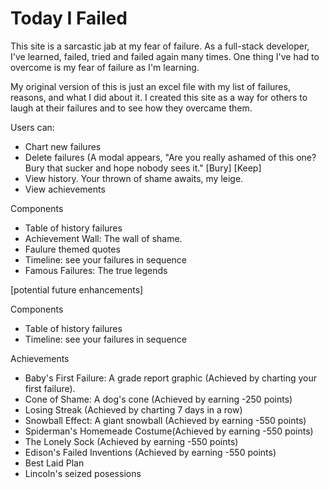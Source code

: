 # Today I Failed

<p>This site is a sarcastic jab at my fear of failure. As a full-stack developer, I've learned, failed, tried and failed again many times. One thing I've had to overcome is my fear of failure as I'm learning. </p>

<p>My original version of this is just an excel file with my list of failures, reasons, and what I did about it. I created this site as a way for others to laugh at their failures and to see how they overcame them.</p>

<p>Users can:</p>
<ul>
  <li>Chart new failures</li>
  <li>Delete failures (A modal appears, "Are you really ashamed of this one? Bury that sucker and hope nobody sees it." [Bury] [Keep]</li>
  <li>View history. Your thrown of shame awaits, my leige.</li>
  <li>View achievements</li>
</ul>

<p>Components</p>
<ul>
  <li>Table of history failures</li>
  <li>Achievement Wall: The wall of shame.</li>
  <li>Faulure themed quotes</li>
  <li>Timeline: see your failures in sequence</li>
  <li>Famous Failures: The true legends</li>
</ul>

[potential future enhancements]
<p>Components</p>
<ul>
  <li>Table of history failures</li>
  <li>Timeline: see your failures in sequence</li>
</ul>

<p>Achievements</p>
<ul>
  <li>Baby's First Failure: A grade report graphic (Achieved by charting your first failure).</li>
  <li>Cone of Shame: A dog's cone (Achieved by earning -250 points)</li>
  <li>Losing Streak (Achieved by charting 7 days in a row)</li>
  <li>Snowball Effect: A giant snowball (Achieved by earning -550 points)</li>
  <li>Spiderman's Homemeade Costume(Achieved by earning -550 points)</li>
  <li>The Lonely Sock (Achieved by earning -550 points)</li>
  <li>Edison's Failed Inventions (Achieved by earning -550 points)</li>
  <li>Best Laid Plan</li>
  <li>Lincoln's seized posessions</li>
</ul>
